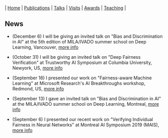 | [Home](index.md) | [Publications](publications.md) | [Talks](talks.md) | [Visits](visits.md) | [Awards](awards.md) | [Teaching](teaching.md) |

## News


- (December 6) I will be giving an invited talk on "Bias and Discrimination in AI" at the 5th edition of MILA/IVADO summer school on Deep Learning, Vancouver, [more info](https://ivado.ca/en/trainings/schools/ivado-mila-deep-learning-school-5th-edition-2/)

- (October 31) I will be giving an invited talk on "Deep Fairness Verification" at Trustworthy AI Symposium at Columbia University, Newyork, US, [more info](https://datascience.columbia.edu/trustworthy-ai-symposium)

- (September 16) I presented our work on "Fairness-aware Machine Learning" at Microsoft Research's AI Breakthroughs workshop, Redmond, US, [more info](https://www.microsoft.com/en-us/research/event/ai-breakthroughs-2019/)

- (September 13) I gave an invited talk on "Bias and Discrimination in AI" at the MILA/IVADO summer school on Deep Learning, Montreal, [more info](https://ivado.ca/en/trainings/schools/deep-learning-school-4th-and-5th-edition/)


- (September 6) I presented our recent work on "Verifying Individual Fairness in Neural Networks" at Montreal AI Symposium 2019 (MAIS), [more info](http://montrealaisymposium.com/)
